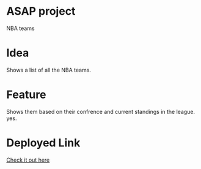 # ASAP project

NBA teams

# Idea

Shows a list of all the NBA teams.

# Feature

Shows them based on their confrence and current standings in the league.
yes.

# Deployed Link
[Check it out here](ash-nba-stats.netlify.app)